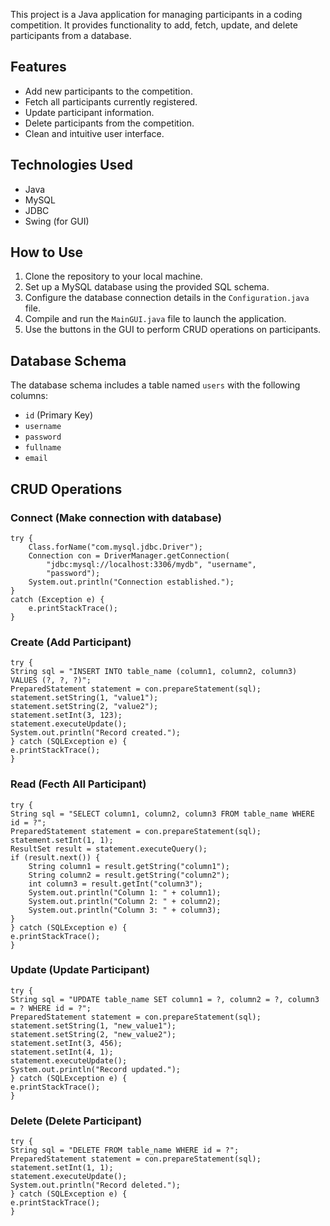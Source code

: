
This project is a Java application for managing participants in a coding competition. It provides functionality to add, fetch, update, and delete participants from a database.

## Features

- Add new participants to the competition.
- Fetch all participants currently registered.
- Update participant information.
- Delete participants from the competition.
- Clean and intuitive user interface.

## Technologies Used

- Java
- MySQL
- JDBC
- Swing (for GUI)

## How to Use

1. Clone the repository to your local machine.
2. Set up a MySQL database using the provided SQL schema.
3. Configure the database connection details in the `Configuration.java` file.
4. Compile and run the `MainGUI.java` file to launch the application.
5. Use the buttons in the GUI to perform CRUD operations on participants.

## Database Schema

The database schema includes a table named `users` with the following columns:

- `id` (Primary Key)
- `username`
- `password`
- `fullname`
- `email`

## CRUD Operations

### Connect (Make connection with database)
```
try { 
	Class.forName("com.mysql.jdbc.Driver"); 
	Connection con = DriverManager.getConnection( 
		"jdbc:mysql://localhost:3306/mydb", "username", 
		"password"); 
	System.out.println("Connection established."); 
} 
catch (Exception e) { 
	e.printStackTrace(); 
}

```
### Create (Add Participant)
```
try { 
String sql = "INSERT INTO table_name (column1, column2, column3) VALUES (?, ?, ?)"; 
PreparedStatement statement = con.prepareStatement(sql); 
statement.setString(1, "value1"); 
statement.setString(2, "value2"); 
statement.setInt(3, 123); 
statement.executeUpdate(); 
System.out.println("Record created."); 
} catch (SQLException e) { 
e.printStackTrace(); 
}

```
### Read (Fecth All Participant)
```
try { 
String sql = "SELECT column1, column2, column3 FROM table_name WHERE id = ?"; 
PreparedStatement statement = con.prepareStatement(sql); 
statement.setInt(1, 1); 
ResultSet result = statement.executeQuery(); 
if (result.next()) { 
	String column1 = result.getString("column1"); 
	String column2 = result.getString("column2"); 
	int column3 = result.getInt("column3"); 
	System.out.println("Column 1: " + column1); 
	System.out.println("Column 2: " + column2); 
	System.out.println("Column 3: " + column3); 
} 
} catch (SQLException e) { 
e.printStackTrace(); 
}

```
### Update (Update Participant)
```
try { 
String sql = "UPDATE table_name SET column1 = ?, column2 = ?, column3 = ? WHERE id = ?"; 
PreparedStatement statement = con.prepareStatement(sql); 
statement.setString(1, "new_value1"); 
statement.setString(2, "new_value2"); 
statement.setInt(3, 456); 
statement.setInt(4, 1); 
statement.executeUpdate(); 
System.out.println("Record updated."); 
} catch (SQLException e) { 
e.printStackTrace(); 
}

```
### Delete (Delete Participant)
```
try { 
String sql = "DELETE FROM table_name WHERE id = ?"; 
PreparedStatement statement = con.prepareStatement(sql); 
statement.setInt(1, 1); 
statement.executeUpdate(); 
System.out.println("Record deleted."); 
} catch (SQLException e) { 
e.printStackTrace(); 
}

```
